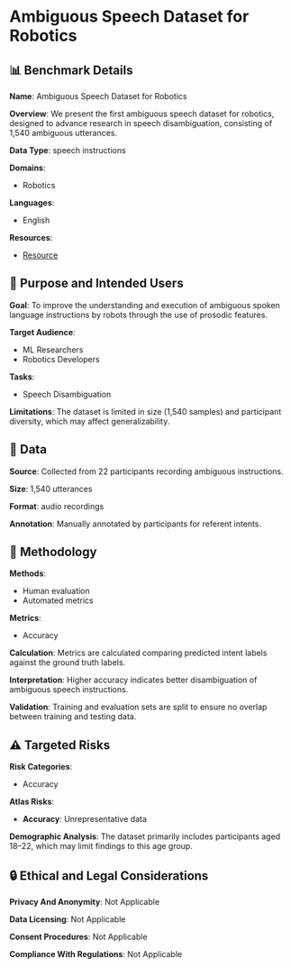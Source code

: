 # Ambiguous Speech Dataset for Robotics

## 📊 Benchmark Details

**Name**: Ambiguous Speech Dataset for Robotics

**Overview**: We present the first ambiguous speech dataset for robotics, designed to advance research in speech disambiguation, consisting of 1,540 ambiguous utterances.

**Data Type**: speech instructions

**Domains**:
- Robotics

**Languages**:
- English

**Resources**:
- [Resource](N/A)

## 🎯 Purpose and Intended Users

**Goal**: To improve the understanding and execution of ambiguous spoken language instructions by robots through the use of prosodic features.

**Target Audience**:
- ML Researchers
- Robotics Developers

**Tasks**:
- Speech Disambiguation

**Limitations**: The dataset is limited in size (1,540 samples) and participant diversity, which may affect generalizability.

## 💾 Data

**Source**: Collected from 22 participants recording ambiguous instructions.

**Size**: 1,540 utterances

**Format**: audio recordings

**Annotation**: Manually annotated by participants for referent intents.

## 🔬 Methodology

**Methods**:
- Human evaluation
- Automated metrics

**Metrics**:
- Accuracy

**Calculation**: Metrics are calculated comparing predicted intent labels against the ground truth labels.

**Interpretation**: Higher accuracy indicates better disambiguation of ambiguous speech instructions.

**Validation**: Training and evaluation sets are split to ensure no overlap between training and testing data.

## ⚠️ Targeted Risks

**Risk Categories**:
- Accuracy

**Atlas Risks**:
- **Accuracy**: Unrepresentative data

**Demographic Analysis**: The dataset primarily includes participants aged 18–22, which may limit findings to this age group.

## 🔒 Ethical and Legal Considerations

**Privacy And Anonymity**: Not Applicable

**Data Licensing**: Not Applicable

**Consent Procedures**: Not Applicable

**Compliance With Regulations**: Not Applicable
